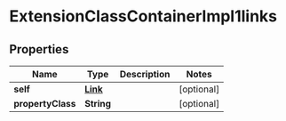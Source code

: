 

# ExtensionClassContainerImpl1links


## Properties

| Name | Type | Description | Notes |
|------------ | ------------- | ------------- | -------------|
|**self** | [**Link**](Link.md) |  |  [optional] |
|**propertyClass** | **String** |  |  [optional] |



